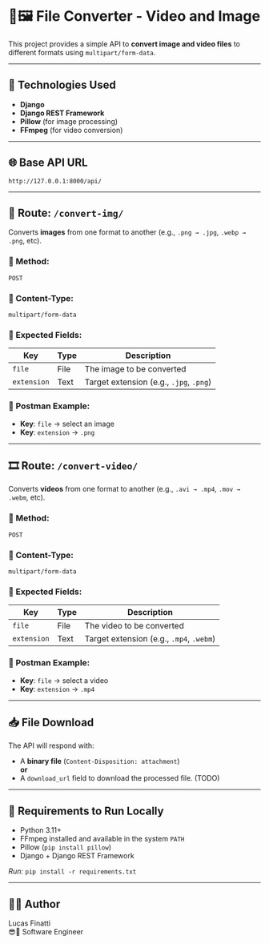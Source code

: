
# 🎥🖼️ File Converter - Video and Image

This project provides a simple API to **convert image and video files** to different formats using `multipart/form-data`.

---

## 🚀 Technologies Used

- **Django**
- **Django REST Framework**
- **Pillow** (for image processing)
- **FFmpeg** (for video conversion)

---

## 🌐 Base API URL

```
http://127.0.0.1:8000/api/
```

---

## 📸 Route: `/convert-img/`

Converts **images** from one format to another (e.g., `.png → .jpg`, `.webp → .png`, etc).

### 🔧 Method:
```
POST
```

### 🧾 Content-Type:
```
multipart/form-data
```

### 🧵 Expected Fields:

| Key         | Type     | Description                                 |
|-------------|----------|---------------------------------------------|
| `file`      | File     | The image to be converted                   |
| `extension` | Text     | Target extension (e.g., `.jpg`, `.png`)     |

### 🧪 Postman Example:

- **Key**: `file` → select an image
- **Key**: `extension` → `.png`

---

## 🎞️ Route: `/convert-video/`

Converts **videos** from one format to another (e.g., `.avi → .mp4`, `.mov → .webm`, etc).

### 🔧 Method:
```
POST
```

### 🧾 Content-Type:
```
multipart/form-data
```

### 🧵 Expected Fields:

| Key         | Type     | Description                                 |
|-------------|----------|---------------------------------------------|
| `file`      | File     | The video to be converted                   |
| `extension` | Text     | Target extension (e.g., `.mp4`, `.webm`)     |

### 🧪 Postman Example:

- **Key**: `file` → select a video
- **Key**: `extension` → `.mp4`

---

## 📥 File Download

The API will respond with:
- A **binary file** (`Content-Disposition: attachment`)  
**or**
- A `download_url` field to download the processed file. (TODO)

---

## 🧰 Requirements to Run Locally

- Python 3.11+
- FFmpeg installed and available in the system `PATH`
- Pillow (`pip install pillow`)
- Django + Django REST Framework

*Run:* `pip install -r requirements.txt`

---

## 👨‍💻 Author

Lucas Finatti  
😎💼 Software Engineer

